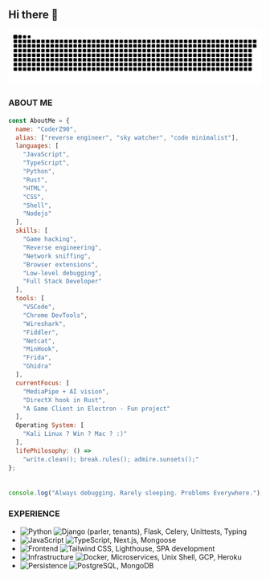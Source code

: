 ## Hi there 👋

<picture>
  <source media="(prefers-color-scheme: dark)" srcset="https://raw.githubusercontent.com/CoderZ90/CoderZ90/refs/heads/main/download.svg">
  <source media="(prefers-color-scheme: light)" srcset="https://raw.githubusercontent.com/CoderZ90/CoderZ90/refs/heads/main/download.svg">
  <img alt="github contribution grid snake animation" src="https://raw.githubusercontent.com/CoderZ90/CoderZ90/refs/heads/main/download.svg">
</picture>

<h3>ABOUT ME</h3>

```js
const AboutMe = {
  name: "CoderZ90",
  alias: ["reverse engineer", "sky watcher", "code minimalist"],
  languages: [
    "JavaScript",
    "TypeScript",
    "Python",
    "Rust",
    "HTML",
    "CSS",
    "Shell",
    "Nodejs"
  ],
  skills: [
    "Game hacking",
    "Reverse engineering",
    "Network sniffing",
    "Browser extensions",
    "Low-level debugging",
    "Full Stack Developer"
  ],
  tools: [
    "VSCode",
    "Chrome DevTools",
    "Wireshark",
    "Fiddler",
    "Netcat",
    "MinHook",
    "Frida",
    "Ghidra"
  ],
  currentFocus: [
    "MediaPipe + AI vision",
    "DirectX hook in Rust",
    "A Game Client in Electron - Fun project"
  ],
  Operating System: [
    "Kali Linux ? Win ? Mac ? :)"
  ],
  lifePhilosophy: () => 
    "write.clean(); break.rules(); admire.sunsets();"
};


console.log("Always debugging. Rarely sleeping. Problems Everywhere.");
```


<h3>EXPERIENCE</h3>

- <img src="https://img.shields.io/badge/Python-white?labelColor=black" alt="Python"> <img src="https://img.shields.io/badge/-Django [parler / tenants] -- Flask -- Celery -- Unittests -- Typing-grey" alt="Django (parler, tenants), Flask, Celery, Unittests, Typing">
- <img src="https://img.shields.io/badge/JavaScript-white?labelColor=black" alt="JavaScript"> <img src="https://img.shields.io/badge/-TypeScript -- Next.js -- Mongoose-grey" alt="TypeScript, Next.js, Mongoose">
- <img src="https://img.shields.io/badge/Frontend-white?labelColor=black" alt="Frontend"> <img src="https://img.shields.io/badge/-Tailwind CSS -- Lighthouse -- SPA development-grey" alt="Tailwind CSS, Lighthouse, SPA development">
- <img src="https://img.shields.io/badge/Infrastructure-white?labelColor=black" alt="Infrastructure"> <img src="https://img.shields.io/badge/-Docker -- Microservices -- Unix Shell -- GCP -- Heroku -- CI/CD Pipelines-grey" alt="Docker, Microservices, Unix Shell, GCP, Heroku">
- <img src="https://img.shields.io/badge/Persistence-white?labelColor=black" alt="Persistence"> <img src="https://img.shields.io/badge/-PostgreSQL -- MongoDB-grey" alt="PostgreSQL, MongoDB">
